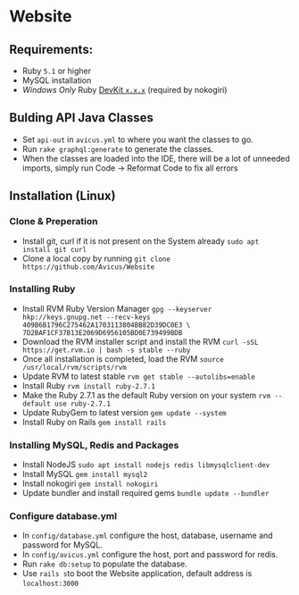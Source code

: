 # Website

## Requirements:
* Ruby `5.1` or higher
* MySQL installation
* *Windows Only* Ruby [DevKit `x.x.x`](http://rubyinstaller.org/downloads) (required by nokogiri)

## Bulding API Java Classes
* Set `api-out` in `avicus.yml` to where you want the classes to go.
* Run `rake graphql:generate` to generate the classes.
* When the classes are loaded into the IDE, there will be a lot of unneeded imports, simply run Code -> Reformat Code to fix all errors

## Installation (Linux)
### Clone & Preperation
 * Install git, curl if it is not present on the System already `sudo apt install git curl`
 * Clone a local copy by running `git clone https://github.com/Avicus/Website`
### Installing Ruby
 * Install RVM Ruby Version Manager `gpg --keyserver hkp://keys.gnupg.net --recv-keys 409B6B1796C275462A1703113804BB82D39DC0E3 \ 7D2BAF1CF37B13E2069D6956105BD0E739499BDB`
  * Download the RVM installer script and install the RVM `curl -sSL https://get.rvm.io | bash -s stable --ruby`
  * Once all installation is completed, load the RVM `source /usr/local/rvm/scripts/rvm`
  * Update RVM to latest stable `rvm get stable --autolibs=enable`
  * Install Ruby `rvm install ruby-2.7.1`
  * Make the Ruby 2.7.1 as the default Ruby version on your system `rvm --default use ruby-2.7.1`
  * Update RubyGem to latest version `gem update --system`
  * Install Ruby on Rails `gem install rails`
### Installing MySQL, Redis and Packages
  * Install NodeJS `sudo apt install nodejs redis libmysqlclient-dev`
  * Install MySQL `gem install mysql2`
  * Install nokogiri `gem install nokogiri`
  * Update bundler and install required gems `bundle update --bundler`
### Configure database.yml
  * In `config/database.yml` configure the host, database, username and password for MySQL.
  * In `config/avicus.yml` configure the host, port and password for redis.
  * Run `rake db:setup` to populate the database.
  * Use `rails s`to boot the Website application, default address is `localhost:3000`
  
